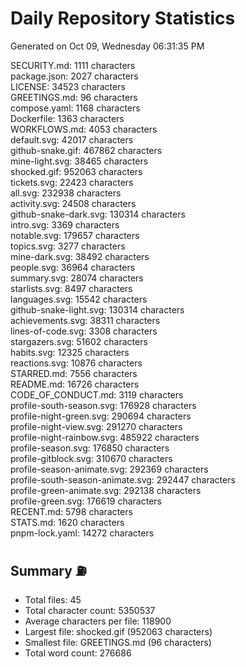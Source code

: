 # Daily Repository Statistics 
Generated on Oct 09, Wednesday 06:31:35 PM  

SECURITY.md: 1111 characters  
package.json: 2027 characters  
LICENSE: 34523 characters  
GREETINGS.md: 96 characters  
compose.yaml: 1168 characters  
Dockerfile: 1363 characters  
WORKFLOWS.md: 4053 characters  
default.svg: 42017 characters  
github-snake.gif: 467862 characters  
mine-light.svg: 38465 characters  
shocked.gif: 952063 characters  
tickets.svg: 22423 characters  
all.svg: 232938 characters  
activity.svg: 24508 characters  
github-snake-dark.svg: 130314 characters  
intro.svg: 3369 characters  
notable.svg: 179657 characters  
topics.svg: 3277 characters  
mine-dark.svg: 38492 characters  
people.svg: 36964 characters  
summary.svg: 28074 characters  
starlists.svg: 8497 characters  
languages.svg: 15542 characters  
github-snake-light.svg: 130314 characters  
achievements.svg: 38311 characters  
lines-of-code.svg: 3308 characters  
stargazers.svg: 51602 characters  
habits.svg: 12325 characters  
reactions.svg: 10876 characters  
STARRED.md: 7556 characters  
README.md: 16726 characters  
CODE_OF_CONDUCT.md: 3119 characters  
profile-south-season.svg: 176928 characters  
profile-night-green.svg: 290694 characters  
profile-night-view.svg: 291270 characters  
profile-night-rainbow.svg: 485922 characters  
profile-season.svg: 176850 characters  
profile-gitblock.svg: 310670 characters  
profile-season-animate.svg: 292369 characters  
profile-south-season-animate.svg: 292447 characters  
profile-green-animate.svg: 292138 characters  
profile-green.svg: 176619 characters  
RECENT.md: 5798 characters  
STATS.md: 1620 characters  
pnpm-lock.yaml: 14272 characters  

## Summary ⛽  
- Total files: 45  
- Total character count: 5350537  
- Average characters per file: 118900  
- Largest file: shocked.gif (952063 characters)  
- Smallest file: GREETINGS.md (96 characters)  
- Total word count: 276686  
